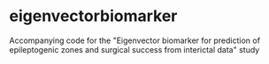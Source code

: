 # eigenvectorbiomarker
Accompanying code for the "Eigenvector biomarker for prediction of epileptogenic zones and surgical success from interictal data" study
